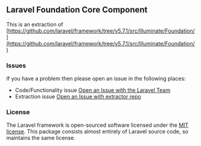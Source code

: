 ## Laravel Foundation Core Component

This is an extraction of [https://github.com/laravel/framework/tree/v5.7.1/src/Illuminate/Foundation/](https://github.com/laravel/framework/tree/v5.7.1/src/Illuminate/Foundation/)


### Issues

If you have a problem then please open an issue in the following places:

* Code/Functionality issue [Open an Issue with the Laravel Team](https://github.com/laravel/framework/issues/new/choose)
* Extraction issue [Open an Issue with extractor repo](https://github.com/laravel-foundation/readme/issues/new)


### License

The Laravel framework is open-sourced software licensed under the [MIT license](http://opensource.org/licenses/MIT). This package consists almost entirely of Laravel source code, so maintains the same license.
